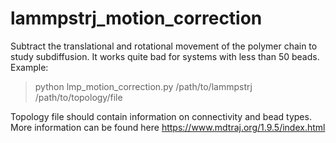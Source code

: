 # lammpstrj_motion_correction
Subtract the translational and rotational movement of the polymer chain to study subdiffusion. It works quite bad for systems with less than 50 beads.
Example:

> python lmp_motion_correction.py /path/to/lammpstrj /path/to/topology/file

Topology file should contain information on connectivity and bead types. More information can be found here https://www.mdtraj.org/1.9.5/index.html
